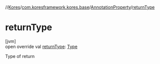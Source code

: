 //[Kores](../../../index.md)/[com.koresframework.kores.base](../index.md)/[AnnotationProperty](index.md)/[returnType](return-type.md)

# returnType

[jvm]\
open override val [returnType](return-type.md): [Type](https://docs.oracle.com/javase/8/docs/api/java/lang/reflect/Type.html)

Type of return
